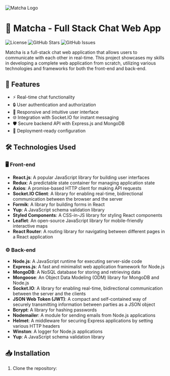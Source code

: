 ![Matcha Logo](https://example.com/logo.png)

# 🌿 Matcha - Full Stack Chat Web App

![License](https://img.shields.io/badge/license-MIT-blue.svg)
![GitHub Stars](https://img.shields.io/github/stars/your-username/matcha.svg)
![GitHub Issues](https://img.shields.io/github/issues/your-username/matcha.svg)

Matcha is a full-stack chat web application that allows users to communicate with each other in real-time. This project showcases my skills in developing a complete web application from scratch, utilizing various technologies and frameworks for both the front-end and back-end.

## 🌟 Features

- ⚡ Real-time chat functionality
- 🔒 User authentication and authorization
- 📱 Responsive and intuitive user interface
- 🌐 Integration with Socket.IO for instant messaging
- 🛡️ Secure backend API with Express.js and MongoDB
- 🚀 Deployment-ready configuration

## 🛠️ Technologies Used

### 🖥️ Front-end

- **React.js**: A popular JavaScript library for building user interfaces
- **Redux**: A predictable state container for managing application state
- **Axios**: A promise-based HTTP client for making API requests
- **Socket.IO Client**: A library for enabling real-time, bidirectional communication between the browser and the server
- **Formik**: A library for building forms in React
- **Yup**: A JavaScript schema validation library
- **Styled Components**: A CSS-in-JS library for styling React components
- **Leaflet**: An open-source JavaScript library for mobile-friendly interactive maps
- **React Router**: A routing library for navigating between different pages in a React application

### ⚙️ Back-end

- **Node.js**: A JavaScript runtime for executing server-side code
- **Express.js**: A fast and minimalist web application framework for Node.js
- **MongoDB**: A NoSQL database for storing and retrieving data
- **Mongoose**: An Object Data Modeling (ODM) library for MongoDB and Node.js
- **Socket.IO**: A library for enabling real-time, bidirectional communication between the server and the clients
- **JSON Web Token (JWT)**: A compact and self-contained way of securely transmitting information between parties as a JSON object
- **Bcrypt**: A library for hashing passwords
- **Nodemailer**: A module for sending emails from Node.js applications
- **Helmet**: A middleware for securing Express applications by setting various HTTP headers
- **Winston**: A logger for Node.js applications
- **Yup**: A JavaScript schema validation library

## 📥 Installation

1. Clone the repository:

